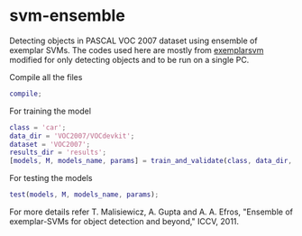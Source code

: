 # svm-ensemble
Detecting objects in PASCAL VOC 2007 dataset using ensemble of exemplar SVMs. The codes used here are mostly from [exemplarsvm](https://github.com/quantombone/exemplarsvm) modified for only detecting objects and to be run on a single PC.

Compile all the files
```matlab
compile;
```

For training the model
```matlab
class = 'car';
data_dir = 'VOC2007/VOCdevkit';
dataset = 'VOC2007';
results_dir = 'results';
[models, M, models_name, params] = train_and_validate(class, data_dir, dataset, results_dir);
```

For testing the models
```matlab
test(models, M, models_name, params);
```

For more details refer T. Malisiewicz, A. Gupta and A. A. Efros, "Ensemble of exemplar-SVMs for object detection and beyond," ICCV, 2011.
